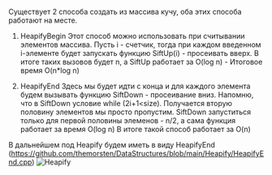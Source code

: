 Существует 2 способа создать из массива кучу, оба этих способа работают на месте. 

1. HeapifyBegin
Этот способ можно использовать при считывании элементов массива.
Пусть i - счетчик, тогда при каждом введенном i-элементе будет запускать функцию SiftUp(i) - просеивать вверх.
В итоге таких вызовов будет n, a SiftUp работает за O(log n) - Итоговое время O(n*log n)

2. HeapifyEnd
Здесь мы будет идти с конца и для каждого элемента будем вызывать функцию SiftDown - просеивание вниз.
Напомню, что в SiftDown условие while (2i+1<size). Получается вторую половину элементов мы просто пропустим.
SiftDown запуститься только для первой половины элеменов - n/2, а сама функция работает за время O(log n)
В итоге такой способ работает за O(n)

В дальнейшем под Heapify будем иметь в виду HeapifyEnd (https://github.com/themorsten/DataStructures/blob/main/Heapify/HeapifyEnd.cpp)
![Heapify](https://github.com/themorsten/DataStructures/assets/75784716/26dda8fe-5f14-4de5-9675-c614c102b701)
